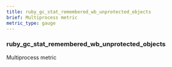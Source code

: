 ```yaml
---
title: ruby_gc_stat_remembered_wb_unprotected_objects
brief: Multiprocess metric
metric_type: gauge
---
```

### ruby_gc_stat_remembered_wb_unprotected_objects

Multiprocess metric